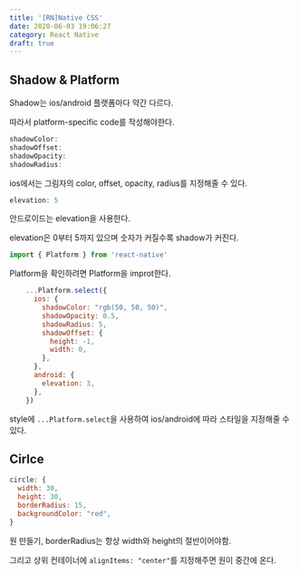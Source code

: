 ```yaml
---
title: '[RN]Native CSS'
date: 2020-06-03 19:06:27
category: React Native
draft: true
---
```


## Shadow & Platform

Shadow는 ios/android 플랫폼마다 약간 다르다.

따라서 platform-specific code를 작성해야한다.

```js
shadowColor:
shadowOffset:
shadowOpacity:
shadowRadius:
```

ios에서는 그림자의 color, offset, opacity, radius를 지정해줄 수 있다.

```js
elevation: 5
```

안드로이드는 elevation을 사용한다.

elevation은 0부터 5까지 있으며 숫자가 커질수록 shadow가 커진다.

```js
import { Platform } from 'react-native'
```

Platform을 확인하려면 Platform을 improt한다.

```js
    ...Platform.select({
      ios: {
        shadowColor: "rgb(50, 50, 50)",
        shadowOpacity: 0.5,
        shadowRadius: 5,
        shadowOffset: {
          height: -1,
          width: 0,
        },
      },
      android: {
        elevation: 3,
      },
    })
```

style에 `...Platform.select`을 사용하여 ios/android에 따라 스타일을 지정해줄 수 있다.

## Cirlce

```js
circle: {
  width: 30,
  height: 30,
  borderRadius: 15,
  backgroundColor: "red",
}
```

원 만들기, borderRadius는 항상 width와 height의 절반이어야함.

그리고 상위 컨테이너에 `alignItems: "center"`를 지정해주면 원이 중간에 온다.
